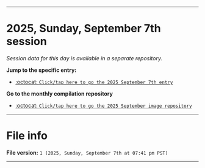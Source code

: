 
***

# 2025, Sunday, September 7th session

_Session data for this day is available in a separate repository._

**Jump to the specific entry:**

- [:octocat: `Click/tap here to go the 2025 September 7th entry`](https://github.com/seanpm2001/SeansLifeArchive_Images_ModernSmurfsVillage_Y2025_V9/tree/SeansLifeArchive_ModernSmurfsVillage_Y2025_V9_Main-dev/2025/09_September/07/)

**Go to the monthly compilation repository**

- [:octocat: `Click/tap here to go the 2025 September image repository`](https://github.com/seanpm2001/SeansLifeArchive_Images_ModernSmurfsVillage_Y2025_V9/)

***

# File info

**File version:** `1 (2025, Sunday, September 7th at 07:41 pm PST)`

***
